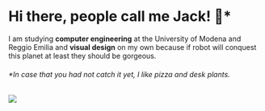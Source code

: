 # Hi there, people call me Jack! 🌵*

I am studying **computer engineering** at the University of Modena and Reggio Emilia and **visual design** on my own because if robot will conquest this planet at least they should be gorgeous. 

###### *In case that you had not catch it yet, I like pizza and desk plants.

![](https://hit.yhype.me/github/profile?user_id=58181697)



